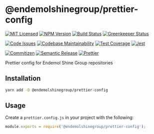 # @endemolshinegroup/prettier-config

[![MIT Licensed][icon-license]][link-license]
[![NPM Version][icon-npm]][link-npm]
[![Build Status][icon-ci]][link-ci]
[![Greenkeeper Status][icon-greenkeeper]][link-greenkeeper]

[![Code Issues][icon-issues]][link-issues]
[![Codebase Maintainability][icon-maintainability]][link-maintainability]
[![Test Coverage][icon-coverage]][link-coverage]
[![Jest][icon-jest]][link-jest]

[![Commitizen][icon-commitizen]][link-commitizen]
[![Semantic Release][icon-semantic-release]][link-semantic-release]
[![Prettier][icon-prettier]][link-prettier]

Prettier config for Endemol Shine Group repositories

## Installation

```bash
yarn add -D @endemolshinegroup/prettier-config
```

## Usage

Create a `prettier.config.js` in your project with the following:

```js
module.exports = require('@endemolshinegroup/prettier-config');
```

[icon-license]: https://img.shields.io/github/license/EndemolShineGroup/prettier-config.svg?longCache=true&style=flat-square
[link-license]: LICENSE
[icon-npm]: https://img.shields.io/npm/v/@endemolshinegroup/prettier-config.svg?longCache=true&style=flat-square
[link-npm]: https://www.npmjs.com/package/@endemolshinegroup/prettier-config
[icon-ci]: https://img.shields.io/travis/com/EndemolShineGroup/prettier-config.svg?longCache=true&style=flat-square
[link-ci]: https://travis-ci.com/EndemolShineGroup/prettier-config
[icon-greenkeeper]: https://img.shields.io/badge/greenkeeper-enabled-brightgreen.svg?longCache=true&style=flat-square
[link-greenkeeper]: https://greenkeeper.io/

[icon-issues]: https://img.shields.io/codeclimate/issues/EndemolShineGroup/prettier-config.svg?longCache=true&style=flat-square
[link-issues]: https://codeclimate.com/github/EndemolShineGroup/prettier-config/issues
[icon-maintainability]: https://img.shields.io/codeclimate/maintainability/EndemolShineGroup/prettier-config.svg?longCache=true&style=flat-square
[link-maintainability]: https://codeclimate.com/github/EndemolShineGroup/prettier-config
[icon-coverage]: https://img.shields.io/codecov/c/github/EndemolShineGroup/prettier-config/develop.svg?longCache=true&style=flat-square
[link-coverage]: https://codecov.io/gh/EndemolShineGroup/prettier-config

[icon-jest]: https://img.shields.io/badge/tested_with-jest-99424f.svg?longCache=true&style=flat-square
[link-jest]: https://jestjs.io/

[icon-commitizen]: https://img.shields.io/badge/commitizen-friendly-brightgreen.svg?longCache=true&style=flat-square
[link-commitizen]: http://commitizen.github.io/cz-cli/
[icon-semantic-release]: https://img.shields.io/badge/%20%20%F0%9F%93%A6%F0%9F%9A%80-semantic--release-e10079.svg?longCache=true&style=flat-square
[link-semantic-release]: https://semantic-release.gitbooks.io/semantic-release/
[icon-prettier]: https://img.shields.io/badge/code_style-prettier-ff69b4.svg?longCache=true&style=flat-square
[link-prettier]: https://prettier.io/

